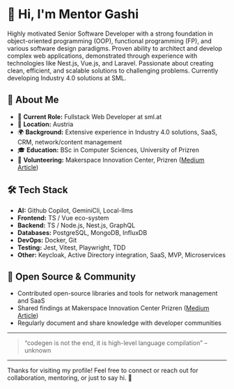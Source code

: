 # 👋 Hi, I'm Mentor Gashi

Highly motivated Senior Software Developer with a strong foundation in object-oriented programming (OOP), functional programming (FP), and various software design paradigms. Proven ability to architect and develop complex web applications, demonstrated through experience with technologies like Nest.js, Vue.js, and Laravel. Passionate about creating clean, efficient, and scalable solutions to challenging problems. Currently developing Industry 4.0 solutions at SML.

## 🚀 About Me

- 🏢 **Current Role:** Fullstack Web Developer at sml.at
- 📍 **Location:** Austria
- 🌍 **Background:** Extensive experience in Industry 4.0 solutions, SaaS, CRM, network/content management
- 🎓 **Education:** BSc in Computer Sciences, University of Prizren
- 🌱 **Volunteering:** Makerspace Innovation Center, Prizren ([Medium Article](https://medium.com/@simultsop/makeathoni-në-makerspace-të-prizrenit-78a497cedb15))

## 🛠️ Tech Stack
- **AI:** Github Copilot, GeminiCli, Local-llms
- **Frontend:** TS / Vue eco-system
- **Backend:** TS / Node.js, Nest.js, GraphQL
- **Databases:** PostgreSQL, MongoDB, InfluxDB
- **DevOps:** Docker, Git
- **Testing:** Jest, Vitest, Playwright, TDD
- **Other:** Keycloak, Active Directory integration, SaaS, MVP, Microservices

## 🌱 Open Source & Community

- Contributed open-source libraries and tools for network management and SaaS
- Shared findings at Makerspace Innovation Center Prizren ([Medium Article](https://medium.com/@simultsop/makeathoni-në-makerspace-të-prizrenit-78a497cedb15))
- Regularly document and share knowledge with developer communities

---

> “codegen is not the end, it is high-level language compilation” – unknown

---

Thanks for visiting my profile! Feel free to connect or reach out for collaboration, mentoring, or just to say hi. 🚀
